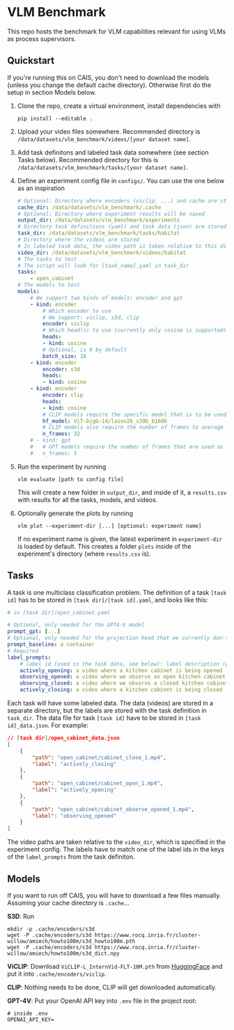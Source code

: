 # VLM Benchmark

This repo hosts the benchmark for VLM capabilities relevant for using VLMs as process supervisors.

## Quickstart

If you're running this on CAIS, you don't need to download the models (unless you change the default cache directory). Otherwise first do the setup in section Models below.

1. Clone the repo, create a virtual environment, install dependencies with

    ```shell
    pip install --editable .
    ```
2. Upload your video files somewhere. Recommended directory is `/data/datasets/vlm_benchmark/videos/[your dataset name]`.
3. Add task definitons and labeled task data somewhere (see section Tasks below). Recommended directory for this is `/data/datasets/vlm_benchmark/tasks/[your dataset name]`.
4. Define an experiment config file in `configs/`. You can use the one below as an inspiration
    ```yaml
    # Optional: Directory where encoders (viclip, ...) and cache are stored
    cache_dir: /data/datasets/vlm_benchmark/.cache
    # Optional: Directory where experiment results will be saved
    output_dir: /data/datasets/vlm_benchmark/experiments
    # Directory task definitions (yaml) and task data (json) are stored
    task_dir: /data/datasets/vlm_benchmark/tasks/habitat
    # Directory where the videos are stored
    # In labeled task data, the video path is taken relative to this directory
    video_dir: /data/datasets/vlm_benchmark/videos/habitat
    # The tasks to test
    # The script will look for [task_name].yaml in task_dir
    tasks:
        - open_cabinet
    # The models to test
    models:
        # We support two kinds of models: encoder and gpt
        - kind: encoder
            # Which encoder to use
            # We support: viclip, s3d, clip
            encoder: viclip
            # Which head(s) to use (currently only cosine is supported)
            heads:
            - kind: cosine
            # Optional, is 8 by default
            batch_size: 16
        - kind: encoder
            encoder: s3d
            heads:
            - kind: cosine
        - kind: encoder
            encoder: clip
            heads:
            - kind: cosine
            # CLIP models require the specific model that is to be used
            hf_model: ViT-bigG-14/laion2b_s39b_b160k
            # CLIP models also require the number of frames to average over
            n_frames: 32
        # - kind: gpt
        #   # GPT models require the number of frames that are used as input
        #   n_frames: 5
    ```
5. Run the experiment by running
    ```shell
    vlm evaluate [path to config file]
    ```
    This will create a new folder in `output_dir`, and inside of it, a `results.csv` with results for all the tasks, models, and videos.

6. Optionally generate the plots by running
    ```shell
    vlm plot --experiment-dir [...] [optional: experiment name]
    ```
    If no experiment name is given, the latest experiment in `experiment-dir` is loaded by default. This creates a folder `plots` inside of the experiment's directory (where `results.csv` is).

## Tasks

A task is one multiclass classification problem. The definition of a task `[task id]` has to be stored in `[task dir]/[task id].yaml`, and looks like this:

```yaml
# in [task dir]/open_cabinet.yaml

# Optional, only needed for the GPT4-V model
prompt_gpt: [...]
# Optional, only needed for the projection head that we currently don't support
prompt_baseline: a container
# Required
label_prompts:
    # label id (used in the task data, see below): label description (given to the evaluation head / to gpt as a part of the prompt)
    actively_opening: a video where a kitchen cabinet is being opened
    observing_opened: a video where we observe an open kitchen cabinet
    observing_closed: a video where we observe a closed kitchen cabinet
    actively_closing: a video where a kitchen cabinet is being closed
```

Each task will have some labeled data. The data (videos) are stored in a separate directory, but the labels are stored with the task definition in `task_dir`. The data file for task `[task id]` have to be stored in `[task id]_data.json`. For example:

```json
// [task dir]/open_cabinet_data.json
[
    {
        "path": "open_cabinet/cabinet_close_1.mp4",
        "label": "actively_closing"
    },
    {
        "path": "open_cabinet/cabinet_open_1.mp4",
        "label": "actively_opening"
    },
    {
        "path": "open_cabinet/cabinet_observe_opened_1.mp4",
        "label": "observing_opened"
    }
]
```

The video paths are taken relative to the `video_dir`, which is specified in the experiment config. The labels have to match one of the label ids in the keys of the `label_prompts` from the task definiton.


## Models

If you want to run off CAIS, you will have to download a few files manually. Assuming your cache directory is `.cache`...

**S3D**: Run

```shell
mkdir -p .cache/encoders/s3d
wget -P .cache/encoders/s3d https://www.rocq.inria.fr/cluster-willow/amiech/howto100m/s3d_howto100m.pth
wget -P .cache/encoders/s3d https://www.rocq.inria.fr/cluster-willow/amiech/howto100m/s3d_dict.npy
```

**ViCLIP**: Download `ViCLIP-L_InternVid-FLT-10M.pth` from [HuggingFace](https://huggingface.co/OpenGVLab/ViCLIP/tree/main) and put it into `.cache/encoders/viclip`.

**CLIP**: Nothing needs to be done, CLIP will get downloaded automatically.

**GPT-4V**: Put your OpenAI API key into `.env` file in the project root:

```shell
# inside .env
OPENAI_API_KEY=
```